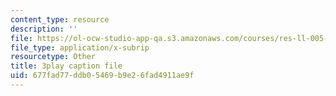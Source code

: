 ```yaml
---
content_type: resource
description: ''
file: https://ol-ocw-studio-app-qa.s3.amazonaws.com/courses/res-ll-005-mathematics-of-big-data-and-machine-learning-january-iap-2020/677fad77ddb05469b9e26fad4911ae9f_pHOPafutFSo.vtt
file_type: application/x-subrip
resourcetype: Other
title: 3play caption file
uid: 677fad77-ddb0-5469-b9e2-6fad4911ae9f
---
```

